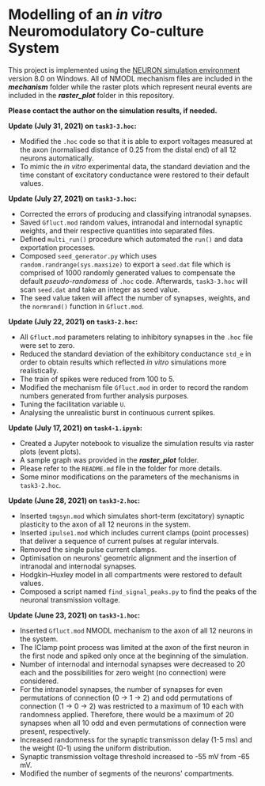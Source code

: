 # Modelling of an *in vitro* Neuromodulatory Co-culture System

This project is implemented using the [NEURON simulation environment][1] version 8.0 on Windows. All of NMODL mechanism files are included in the **_mechanism_** folder while the raster plots which represent neural events are included in the **_raster_plot_** folder in this repository.

[1]: https://www.neuron.yale.edu/neuron/

**Please contact the author on the simulation results, if needed.**


**Update (July 31, 2021) on `task3-3.hoc`:**
* Modified the `.hoc` code so that it is able to export voltages measured at the axon (normalised distance of 0.25 from the distal end) of all 12 neurons automatically.
* To mimic the *in vitro* experimental data, the standard deviation and the time constant of excitatory conductance were restored to their default values.

**Update (July 27, 2021) on `task3-3.hoc`:**
* Corrected the errors of producing and classifying intranodal synapses.
* Saved `Gfluct.mod` random values, intranodal and internodal synaptic weights, and their respective quantities into separated files.
* Defined `multi_run()` procedure which automated the `run()` and data exportation processes.
* Composed `seed_generator.py` which uses `random.randrange(sys.maxsize)` to export a `seed.dat` file which is comprised of 1000 randomly generated values to compensate the default *pseudo-randomess* of `.hoc` code. Afterwards, `task3-3.hoc` will scan `seed.dat` and take an integer as seed value.
* The seed value taken will affect the number of synapses, weights, and the `normrand()` function in `Gfluct.mod`.

**Update (July 22, 2021) on `task3-2.hoc`:**
* All `Gfluct.mod` parameters relating to inhibitory synapses in the `.hoc` file were set to zero.
* Reduced the standard deviation of the exhibitory conductance `std_e` in order to obtain results which reflected *in vitro* simulations more realistically.
* The train of spikes were reduced from 100 to 5.
* Modified the mechanism file `Gfluct.mod` in order to record the random numbers generated from further analysis purposes.
* Tuning the facilitation variable `U`.
* Analysing the unrealistic burst in continuous current spikes. 

**Update (July 17, 2021) on `task4-1.ipynb`:**
* Created a Jupyter notebook to visualize the simulation results via raster plots (event plots).
* A sample graph was provided in the **_raster_plot_** folder. 
* Please refer to the `README.md` file in the folder for more details.
* Some minor modifications on the parameters of the mechanisms in `task3-2.hoc`.

**Update (June 28, 2021) on `task3-2.hoc`:**
* Inserted `tmgsyn.mod` which simulates short-term (excitatory) synaptic plasticity to the axon of all 12 neurons in the system. 
* Inserted `ipulse1.mod` which includes current clamps (point processes) that deliver a sequence of current pulses at regular intervals.
* Removed the single pulse current clamps.
* Optimisation on neurons' geometric alignment and the insertion of intranodal and internodal synapses.
* Hodgkin–Huxley model in all compartments were restored to default values.
* Composed a script named `find_signal_peaks.py` to find the peaks of the neuronal transmission voltage.


**Update (June 23, 2021) on `task3-1.hoc`:**
* Inserted `Gfluct.mod` NMODL mechanism to the axon of all 12 neurons in the system. 
* The IClamp point process was limited at the axon of the first neuron in the first node and spiked only once at the beginning of the simulation.
* Number of internodal and internodal synapses were decreased to 20 each and the possibilities for zero weight (no connection) were considered.
* For the intranodel synapses, the number of synapses for even permutations of connection (0 -> 1 -> 2) and odd permutations of connection (1 -> 0 -> 2) was restricted to a maximum of 10 each with randomness applied. Therefore, there would be a maximum of 20 synapses when all 10 odd and even permutations of connection were present, respectively. 
* Increased randomness for the synaptic transmisson delay (1-5 ms) and the weight (0-1) using the uniform distribution. 
* Synaptic transmission voltage threshold increased to -55 mV from -65 mV.
* Modified the number of segments of the neurons' compartments.
